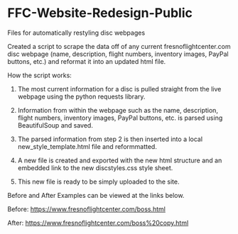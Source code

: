 # FFC-Website-Redesign-Public
Files for automatically restyling disc webpages

Created a script to scrape the data off of any current fresnoflightcenter.com disc webpage (name, description, flight numbers, inventory images, PayPal buttons, etc.) and reformat it into an updated html file.

How the script works:

1) The most current information for a disc is pulled straight from the live webpage using the python requests library.

2) Information from within the webpage such as the name, description, flight numbers, inventory images, PayPal buttons, etc. is parsed using BeautifulSoup and saved. 

3) The parsed information from step 2 is then inserted into a local new_style_template.html file and reformmatted.

4) A new file is created and exported with the new html structure and an embedded link to the new discstyles.css style sheet.

5) This new file is ready to be simply uploaded to the site.


Before and After Examples can be viewed at the links below.

Before: https://www.fresnoflightcenter.com/boss.html

After: https://www.fresnoflightcenter.com/boss%20copy.html
